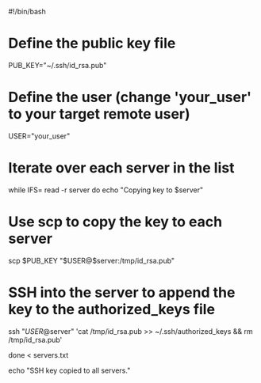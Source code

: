#!/bin/bash

# Define the public key file
PUB_KEY="~/.ssh/id_rsa.pub"

# Define the user (change 'your_user' to your target remote user)
USER="your_user"

# Iterate over each server in the list
while IFS= read -r server
do
  echo "Copying key to $server"
  
  # Use scp to copy the key to each server
  scp $PUB_KEY "$USER@$server:/tmp/id_rsa.pub"
  
  # SSH into the server to append the key to the authorized_keys file
  ssh "$USER@$server" 'cat /tmp/id_rsa.pub >> ~/.ssh/authorized_keys && rm /tmp/id_rsa.pub'
  
done < servers.txt

echo "SSH key copied to all servers."


